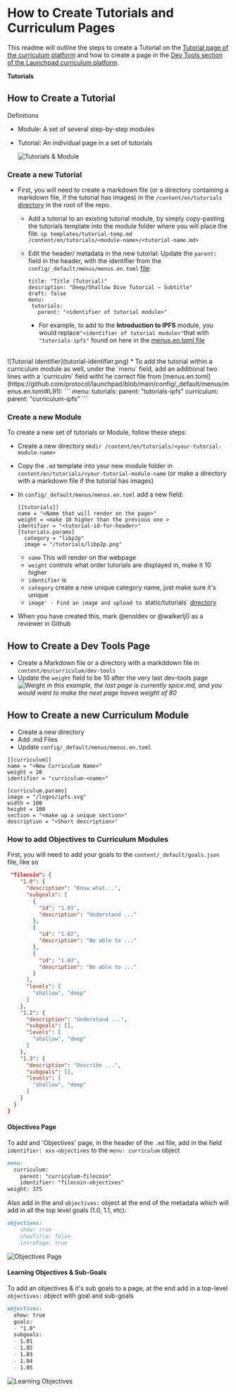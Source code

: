 # How to Create Tutorials and Curriculum Pages
This readme will outline the steps to create a Tutorial on the [Tutorial page of the curriculum platform](https://curriculum.pl-launchpad.io/tutorials/) and how to create a page in the [Dev Tools section of the Launchpad curriculum platform](https://curriculum.pl-launchpad.io/curriculum/dev-tools/objectives/).

**Tutorials**

## How to Create a Tutorial

Definitions
* Module: A set of several step-by-step modules
* Tutorial: An individual page in a set of tutorials

  ![Tutorials & Module](tutorials-modules.png)

### Create a new Tutorial
* First, you will need to create a markdown file (or a directory containing a markdown file, if the tutorial has images) in the `/content/en/tutorials` [directory](https://github.com/protocol/launchpad/tree/main/content/en/tutorials) in the root of the repo.
  * Add a tutorial to an existing tutorial module, by simply copy-pasting the tutorials template into the module folder where you will place the file.
       `cp templates/tutorial-temp.md /content/en/tutorials/<module-name>/<tutorial-name.md>`

   * Edit the header/ metadata in the new tutorial:
     Update the `parent:` field in the header, with the identifier from the `config/_default/menus/menus.en.toml` [file](https://github.com/protocol/launchpad/blob/main/config/_default/menus/menus.en.toml):
      ```
     title: "Title (Tutorial)"
     description: "Deep/Shallow Dive Tutorial – Subtitle"
     draft: false
     menu:
       tutorials:
         parent: "<identifier of tutorial module>"
     ```
     * For example, to add to the **Introduction to IPFS** module, you would replace`"<identifier of tutorial module>"`that with `"tutorials-ipfs"` found on here in the [menus.en.toml file](https://github.com/protocol/launchpad/blob/main/config/_default/menus/menus.en.toml#L159)
<br>
  ![Tutorial Identifier](tutorial-identifier.png)
     * To add the tutorial within a curriculum module as well, under the `menu` field, add an additional two lines with a `curriculm` field witht he correct file from [menus.en.toml](https://github.com/protocol/launchpad/blob/main/config/_default/menus/menus.en.toml#L91):
       ```
       menu:
         tutorials:
           parent: "tutorials-ipfs"
         curriculum:
           parent: "curriculum-ipfs"
       ```


### Create a new Module
To create a new set of tutorials or Module, follow these steps:
* Create a new directory
  `mkdir /content/en/tutorials/<your-tutorial-module-name>`
* Copy the `.md` template into your new module folder in `content/en/tutorials/<your-tutorial-module-name` (or make a directory with a markdown file if the tutorial has images)
* In `config/_default/menus/menus.en.toml` add a new field:
  ```
  [[tutorials]]
  name = "<Name that will render on the page>"
  weight = <make 10 higher than the previous one >
  identifier = "<tutorial-id-for-header>"
  [tutorials.params]
    category = "libp2p"
    image = "/tutorials/libp2p.png"
  ```

  * `name` This will render on the webpage
  * `weight` controls what order tutorials are displayed in, make it 10 higher
  * `identifier` is
  * `category` create a new unique category name, just make sure it's unique
  * `image' - Find an image and upload to `static/tutorials` [directory](https://github.com/protocol/launchpad/tree/main/static/tutorials)

* When you have created this, mark @enoldev or @walkerlj0 as a reviewer in Github


## How to Create a Dev Tools Page

 * Create a Markdown file or a directory with a markddown file in `content/en/curriculum/dev-tools`
 * Update the `weight` field to be 10 after the very last dev-tools page
   ![Weight](weight-example.png)
  _in this example, the last page is currently spice.md, and you would want to make the next page havea  weight of 80_

## How to Create a new Curriculum Module
* Create a new directory
* Add .md Files
* Update `config/_default/menus/menus.en.toml`

```
[[curriculum]]
name = "<New Curriculum Name>"
weight = 20
identifier = "curriculum-<name>"

[curriculum.params]
image = "/logos/ipfs.svg"
width = 100
height = 100
section = "<make up a unique section>"
description = "<Short description>"
```

### How to add Objectives to Curriculum Modules
First, you will need to add your goals to the `content/_default/goals.json` file, like so

```json
 "filecoin": {
    "1.0": {
      "description": "Know what...",
      "subgoals": [
        {
          "id": "1.01",
          "description": "Understand ..."
        },
        {
          "id": "1.02",
          "description": "Be able to ..."
        },
        {
          "id": "1.03",
          "description": "Be able to ..."
        }
      ],
      "levels": [
        "shallow", "deep"
      ]
    },
    "1.2": {
      "description": "Understand ...",
      "subgoals": [],
      "levels": [
        "shallow", "deep"
      ]
    },
    "1.3": {
      "description": "Describe ...",
      "subgoals": [],
      "levels": [
        "shallow", "deep"
      ]
    }
  }
}
```
#### Objectives Page
To add and 'Objectives' page, in the header of the `.md` file, add in the field `identifier: xxx-objectives` to the `menu: curriculum` object
```markdown
menu:
  curriculum:
    parent: "curriculum-filecoin"
    identifier: "filecoin-objectives"
weight: 375
```


Also add in the and `objectives:` object at the end of the metadata which will add in all the top level goals (1.0, 1.1, etc):


```markdown
objectives:
    show: true
    showTitle: false
    introPage: true
```


![Objectives Page](objectives-page.png)

#### Learning Objectives & Sub-Goals
To add an objectives & it's sub goals to a page, at the end add in a top-level `objectives:` object with goal and sub-goals

```markdown
objectives:
  show: true
  goals:
  - "1.0"
  subgoals:
  - 1.01
  - 1.02
  - 1.03
  - 1.04
  - 1.05
```
![Learning Objectives](learning-objectives.png)




